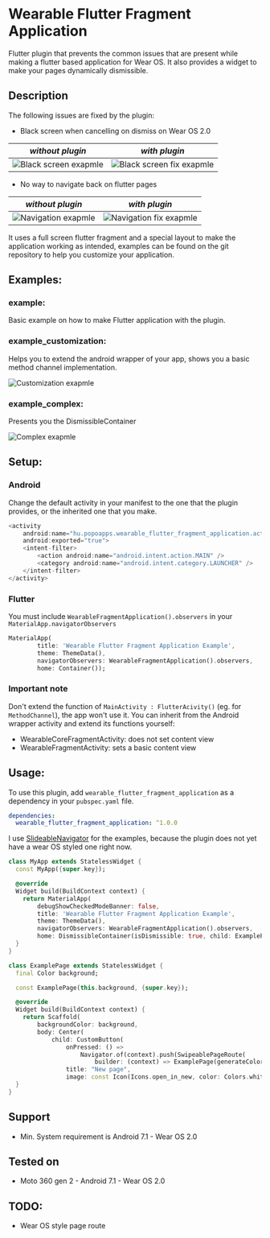 # Wearable Flutter Fragment Application

Flutter plugin that prevents the common issues that are present while making a flutter based application for Wear OS. It also provides a widget to make your pages dynamically dismissible.

## Description 

The following issues are fixed by the plugin:
- Black screen when cancelling on dismiss on Wear OS 2.0

| *without plugin* | *with plugin* |
|:-:|:-:|
| ![Black screen exapmle](https://popovok.github.io/markdown_files/wearable_flutter_fragment_application/wear_close_flutter_activity.gif) | ![Black screen fix exapmle](https://popovok.github.io/markdown_files/wearable_flutter_fragment_application/wear_close_flutter_fragment.gif) |

- No way to navigate back on flutter pages

| *without plugin* | *with plugin* |
|:-:|:-:|
| ![Navigation exapmle](https://popovok.github.io/markdown_files/wearable_flutter_fragment_application/wear_navigate_flutter_activity.gif) | ![Navigation fix exapmle](https://popovok.github.io/markdown_files/wearable_flutter_fragment_application/wear_navigate_flutter_fragment.gif) |

It uses a full screen flutter fragment and a special layout to make the application working as intended, examples can be found on the git repository to help you customize your application.

## Examples:
### example: 
Basic example on how to make Flutter application with the plugin.
### example_customization: 
Helps you to extend the android wrapper of your app, shows you a basic method channel implementation.

![Customization exapmle](https://popovok.github.io/markdown_files/wearable_flutter_fragment_application/wear_customization_example.gif)

### example_complex: 
Presents you the DismissibleContainer

![Complex exapmle](https://popovok.github.io/markdown_files/wearable_flutter_fragment_application/wear_complex_example.gif)

## Setup:
### Android

Change the default activity in your manifest to the one that the plugin provides, or the inherited one that you make.

```kotlin
<activity
	android:name="hu.popoapps.wearable_flutter_fragment_application.activity.WearableFragmentActivity"
	android:exported="true">
	<intent-filter>
		<action android:name="android.intent.action.MAIN" />
		<category android:name="android.intent.category.LAUNCHER" />
	</intent-filter>
</activity>
```

### Flutter
You must include `WearableFragmentApplication().observers` in your `MaterialApp.navigatorObservers`

```dart
MaterialApp(
        title: 'Wearable Flutter Fragment Application Example',
        theme: ThemeData(),
        navigatorObservers: WearableFragmentApplication().observers,
        home: Container());
```

### Important note
Don't extend the function of `MainActivity : FlutterAcivity()` (eg. for `MethodChannel`), the app won't use it. You can inherit from the Android wrapper activity and extend its functions yourself:
- WearableCoreFragmentActivity: does not set content view
- WearableFragmentActivity: sets a basic content view

## Usage:
To use this plugin, add `wearable_flutter_fragment_application` as a dependency in your `pubspec.yaml` file.

```yaml
dependencies:
  wearable_flutter_fragment_application: ^1.0.0
```

I use [SlideableNavigator](https://pub.dev/packages/swipeable_page_route) for the examples, because the plugin does not yet have a wear OS styled one right now.

```dart
class MyApp extends StatelessWidget {
  const MyApp({super.key});

  @override
  Widget build(BuildContext context) {
    return MaterialApp(
        debugShowCheckedModeBanner: false,
        title: 'Wearable Flutter Fragment Application Example',
        theme: ThemeData(),
        navigatorObservers: WearableFragmentApplication().observers,
        home: DismissibleContainer(isDismissible: true, child: ExamplePage(generateColor())));
  }
}

class ExamplePage extends StatelessWidget {
  final Color background;

  const ExamplePage(this.background, {super.key});

  @override
  Widget build(BuildContext context) {
    return Scaffold(
        backgroundColor: background,
        body: Center(
            child: CustomButton(
                onPressed: () =>
                    Navigator.of(context).push(SwipeablePageRoute(
                        builder: (context) => ExamplePage(generateColor()))),
                title: "New page",
                image: const Icon(Icons.open_in_new, color: Colors.white))));
  }
}
```

## Support
- Min. System requirement is Android 7.1 - Wear OS 2.0

## Tested on
- Moto 360 gen 2 - Android 7.1 - Wear OS 2.0

## TODO: 
- Wear OS style page route
